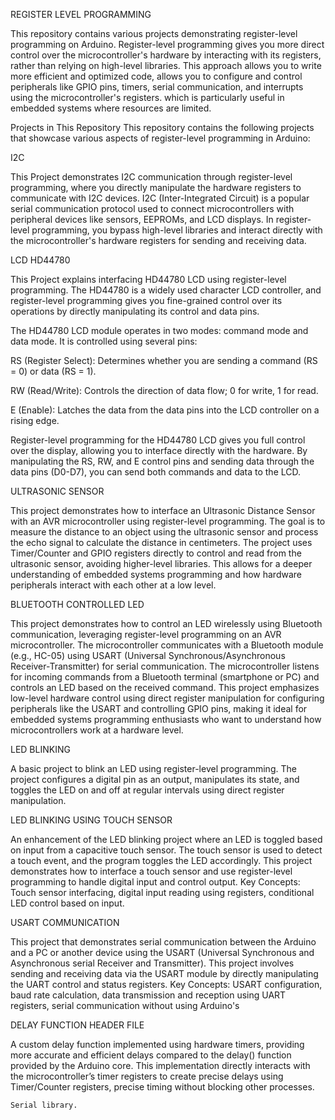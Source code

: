 REGISTER LEVEL PROGRAMMING

This repository contains various projects demonstrating register-level programming on Arduino. Register-level programming gives you more direct control over the microcontroller's hardware by interacting with its registers, rather than relying on high-level libraries. This approach allows you to write more efficient and optimized code, allows you to configure and control peripherals like GPIO pins, timers, serial communication, and interrupts using the microcontroller's registers. which is particularly useful in embedded systems where resources are limited.

Projects in This Repository
This repository contains the following projects that showcase various aspects of register-level programming in Arduino:

   I2C

   This Project demonstrates I2C communication through register-level programming, where you directly manipulate the hardware registers to communicate with I2C 
   devices.
   I2C (Inter-Integrated Circuit) is a popular serial communication protocol used to connect microcontrollers with peripheral devices like sensors, EEPROMs, and 
   LCD displays. In register-level programming, you 
   bypass high-level libraries and interact directly with the microcontroller's hardware registers for sending and receiving data.

   
   LCD HD44780

   This Project explains interfacing HD44780 LCD using register-level programming. The HD44780 is a widely used character LCD controller, and register-level programming gives you fine-grained control over its 
   operations by directly manipulating its control and data pins.

   The HD44780 LCD module operates in two modes: command mode and data mode. It is controlled using several pins:

   RS (Register Select): Determines whether you are sending a command (RS = 0) or data (RS = 1).

   RW (Read/Write): Controls the direction of data flow; 0 for write, 1 for read.

   E (Enable): Latches the data from the data pins into the LCD controller on a rising edge.

   Register-level programming for the HD44780 LCD gives you full control over the display, allowing you to interface directly with the hardware. By manipulating 
   the RS, RW, and E control pins and sending data through the data pins (D0-D7), you can send both commands and data to the LCD.

   
   ULTRASONIC SENSOR

   This project demonstrates how to interface an Ultrasonic Distance Sensor with an AVR microcontroller using register-level programming. The goal is to measure the distance to an object using the 
   ultrasonic sensor and process the echo signal to calculate the distance in centimeters.
   The project uses Timer/Counter and GPIO registers directly to control and read from the ultrasonic sensor, avoiding higher-level libraries. This allows for a deeper understanding of embedded systems 
   programming and how hardware peripherals interact with each other at a low level.

   
   BLUETOOTH CONTROLLED LED

   This project demonstrates how to control an LED wirelessly using Bluetooth communication, leveraging register-level programming on an AVR microcontroller. The microcontroller communicates with a Bluetooth 
   module (e.g., HC-05) using USART (Universal Synchronous/Asynchronous Receiver-Transmitter) for serial communication. The microcontroller listens for incoming commands from a Bluetooth terminal (smartphone or 
   PC) and controls an LED based on the received command.
   This project emphasizes low-level hardware control using direct register manipulation for configuring peripherals like the USART and controlling GPIO pins, making it ideal for embedded systems programming 
   enthusiasts who want to understand how microcontrollers work at a hardware level.


   LED BLINKING

   A basic project to blink an LED using register-level programming. The project configures a digital pin as an output, manipulates its state, and toggles the LED on and off at regular intervals using direct 
   register manipulation.

   
   LED BLINKING USING TOUCH SENSOR

   An enhancement of the LED blinking project where an LED is toggled based on input from a capacitive touch sensor. The touch sensor is used to detect a touch event, and the program toggles the LED accordingly. 
   This project demonstrates how to interface a touch sensor and use register-level programming to handle digital input and control output.
   Key Concepts: Touch sensor interfacing, digital input reading using registers, conditional LED control based on input.


   USART COMMUNICATION

   This project that demonstrates serial communication between the Arduino and a PC or another device using the USART (Universal Synchronous and Asynchronous serial 
   Receiver and Transmitter). This project involves 
   sending and receiving data via the USART module by directly manipulating the UART control and status registers.
   Key Concepts: USART configuration, baud rate calculation, data transmission and reception using UART registers, serial communication without using Arduino's 
 
 
 DELAY FUNCTION HEADER FILE

   A custom delay function implemented using hardware timers, providing more accurate and efficient delays compared to the delay() function provided by the Arduino core. This implementation directly interacts 
   with 
   the microcontroller’s timer registers to create precise delays using Timer/Counter registers, precise timing without blocking other processes.


    Serial library.

